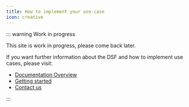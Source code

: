 ```yaml
---
title: How to implement your use-case
icon: creative
---
```


::: warning Work in progress

This site is work in progress, please come back later.

If you want further information about the DSF and how to implement use cases, please visit:

- [Documentation Overview](../explore/)
- [Getting started](../operations/get-started.md)
- [Contact us](../community/communication.md)

:::